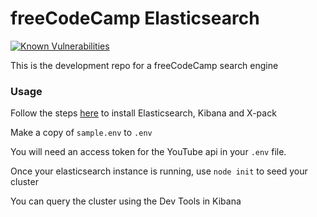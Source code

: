 # freeCodeCamp Elasticsearch

[![Known Vulnerabilities](https://snyk.io/test/github/bouncey/freecodecamp-elasticsearch/badge.svg)](https://snyk.io/test/github/bouncey/freecodecamp-elasticsearch)

This is the development repo for a freeCodeCamp search engine

### Usage

Follow the steps [here](https://www.elastic.co/start) to install Elasticsearch, Kibana and X-pack

Make a copy of `sample.env` to `.env`

You will need an access token for the YouTube api in your `.env` file.

Once your elasticsearch instance is running, use `node init` to seed your cluster

You can query the cluster using the Dev Tools in Kibana
